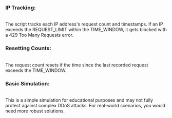 <h3>IP Tracking:</h3></br>The script tracks each IP address's request count and timestamps. If an IP exceeds the REQUEST_LIMIT within the TIME_WINDOW, it gets blocked with a 429 Too Many Requests error.
<h3>Resetting Counts:</h3></br> The request count resets if the time since the last recorded request exceeds the TIME_WINDOW.
<h3>Basic Simulation:</h3> </br>This is a simple simulation for educational purposes and may not fully protect against complex DDoS attacks. For real-world scenarios, you would need more robust solutions.
